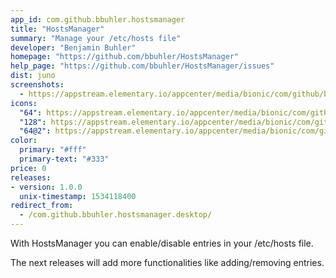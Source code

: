 ```yaml
---
app_id: com.github.bbuhler.hostsmanager
title: "HostsManager"
summary: "Manage your /etc/hosts file"
developer: "Benjamin Buhler"
homepage: "https://github.com/bbuhler/HostsManager"
help_page: "https://github.com/bbuhler/HostsManager/issues"
dist: juno
screenshots:
  - https://appstream.elementary.io/appcenter/media/bionic/com/github/bbuhler.hostsmanager/10C8A874784A2AA4B03C4A75310C0459/screenshots/image-1_orig.png
icons:
  "64": https://appstream.elementary.io/appcenter/media/bionic/com/github/bbuhler.hostsmanager/10C8A874784A2AA4B03C4A75310C0459/icons/64x64/com.github.bbuhler.hostsmanager_com.github.bbuhler.hostsmanager.png
  "128": https://appstream.elementary.io/appcenter/media/bionic/com/github/bbuhler.hostsmanager/10C8A874784A2AA4B03C4A75310C0459/icons/128x128/com.github.bbuhler.hostsmanager_com.github.bbuhler.hostsmanager.png
  "64@2": https://appstream.elementary.io/appcenter/media/bionic/com/github/bbuhler.hostsmanager/10C8A874784A2AA4B03C4A75310C0459/icons/64x64@2/com.github.bbuhler.hostsmanager_com.github.bbuhler.hostsmanager.png
color:
  primary: "#fff"
  primary-text: "#333"
price: 0
releases:
- version: 1.0.0
  unix-timestamp: 1534118400
redirect_from:
  - /com.github.bbuhler.hostsmanager.desktop/
---
```


<p>With HostsManager you can enable/disable entries in your /etc/hosts file.</p>
<p>The next releases will add more functionalities like adding/removing entries.</p>